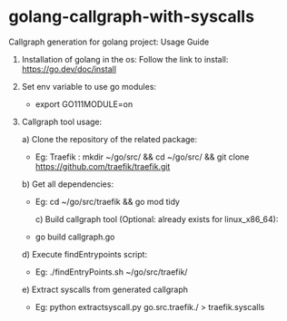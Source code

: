 # golang-callgraph-with-syscalls

Callgraph generation for golang project: Usage Guide

1) Installation of golang in the os:
	Follow the link to install: https://go.dev/doc/install

2) Set env variable to use go modules:
	- export GO111MODULE=on

3) Callgraph tool usage:

	a) Clone the repository of the related package:
	- Eg: Traefik : mkdir ~/go/src/ && cd ~/go/src/ && git clone https://github.com/traefik/traefik.git

	b) Get all dependencies:
	- Eg: cd ~/go/src/traefik && go mod tidy

        c) Build callgraph tool (Optional: already exists for linux_x86_64):
	- go build callgraph.go

	d) Execute findEntrypoints script:
	- Eg: ./findEntryPoints.sh ~/go/src/traefik/

	e) Extract syscalls from generated callgraph
	- Eg: python extractsyscall.py go.src.traefik./ > traefik.syscalls
